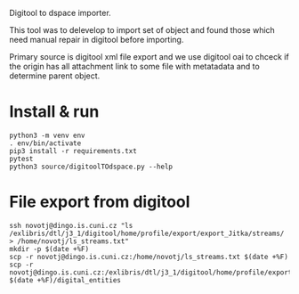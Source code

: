 Digitool to dspace importer.

This tool was to delevelop to import set of object and found those which need manual repair in digitool before importing.

Primary source is digitool xml file export and we use digitool oai to chceck if the origin has all attachment link to some file with metatadata and to determine parent object.

# Install & run
```
python3 -m venv env
. env/bin/activate
pip3 install -r requirements.txt
pytest
python3 source/digitoolTOdspace.py --help 
```

# File export from digitool
```
ssh novotj@dingo.is.cuni.cz "ls /exlibris/dtl/j3_1/digitool/home/profile/export/export_Jitka/streams/ > /home/novotj/ls_streams.txt"
mkdir -p $(date +%F)
scp -r novotj@dingo.is.cuni.cz:/home/novotj/ls_streams.txt $(date +%F)
scp -r novotj@dingo.is.cuni.cz:/exlibris/dtl/j3_1/digitool/home/profile/export/export_Jitka/digital_entities $(date +%F)/digital_entities
```
